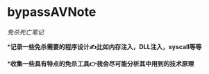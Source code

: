 # bypassAVNote
*免杀死亡笔记*

***记录一些免杀需要的程序设计✍️比如内存注入，DLL注入，syscall等等**

***收集一些具有特点的免杀工具👉我会尽可能分析其中用到的技术原理**

